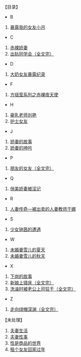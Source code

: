 <!-- docs/_sidebar.md -->

【目录】

- B
1. [暴露我的女友小月](/Docs/BaoLuWoDeNvYouXiaoYue/)

- C
1. [赤裸娇妻](/Docs/ChiLuoJiaoQi/)
1. [出轨同学会（全文完）](/Docs/ChuGuiTongXueHui/)

- D
1. [大奶女友暴露纪录](/Docs/DaNaiNvYouBaoLuJiLu/)

- F
1. [方瑶莹系列之赤裸夜天使](/Docs/FangYaoYingXiLieZhiChiLuoYeTianShi/)

- H
1. [豪乳老师刘艳](/Docs/HaoRuLaoShiLiuYan/)
1. [护士女友](/Docs/HuShiNvYou/)

- J
1. [娇妻的故事](/Docs/JiaoQiDeGuShi/)
1. [娇妻的呻吟](/Docs/JiaoQiDeShenYin/)

- P
1. [朋友的女友（全文完）](/Docs/PengYouDeNvYou/)

- Q
1. [俏美娇妻被淫记](/Docs/QiaoMeiJiaoQiBeiYinJi/)

- R
1. [人妻传奇—被出卖的人妻教师于娜](/Docs/RenQiChuanQiBeiChuMaiDeRenQiJiaoShiYuNa/)

- S
1. [少女钟茜的遭遇](/Docs/ShaoNvZhongQianDeZaoYu/)

- W
1. [未婚妻雪儿的夏天](/Docs/WeiHunQiXueErDeXiaTian/)
1. [未婚妻雪儿的秋天](/Docs/WeiHunQiXueErDeQiuTian/)

- X
1. [下岗的故事](/Docs/XiaGangDeGuShi/)
1. [新娘上错床（全文完）](/Docs/XinNiangShangCuoChuang/)
1. [洗澡时被老公上司狂干（全文完）](/Docs/XiZaoShiBeiLaoGongShangSiKuangGan/)

- Z
1. [走向绿帽深渊（全文完）](/Docs/ZouXiangLvMaoShenYuan/)

【未处理】

1. [夫妻生活](/Docs/FuQiShengHuo/)
1. [夫妻性事](/Docs/FuQiXingShi/)
1. [性是商品的世界](/Docs/XingShiShangPinDeShiJie/)
1. [租个女友回家过年](/Docs/ZuGeNvYouHuiJiaGuoNian/)